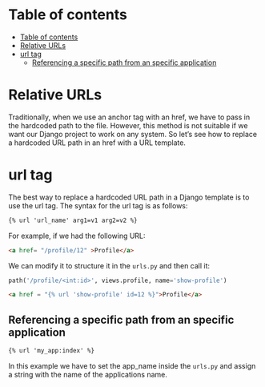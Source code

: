 # Table of contents
- [Table of contents](#table-of-contents)
- [Relative URLs](#relative-urls)
- [url tag](#url-tag)
  - [Referencing a specific path from an specific application](#referencing-a-specific-path-from-an-specific-application)

# Relative URLs 
Traditionally, when we use an anchor tag with an href, we have to pass in the hardcoded path to the file. However, this method is not suitable if we want our Django project to work on any system. So let’s see how to replace a hardcoded URL path in an href with a URL template.

# url tag 
The best way to replace a hardcoded URL path in a Django template is to use the url tag. The syntax for the url tag is as follows:

```html
{% url 'url_name' arg1=v1 arg2=v2 %}
```
For example, if we had the following URL:
```html
<a href= "/profile/12" >Profile</a>
```

We can modify it to structure it in the `urls.py` and then call it: 
```python
path('/profile/<int:id>', views.profile, name='show-profile')
```

```html
<a href = "{% url 'show-profile' id=12 %}">Profile</a>
```

## Referencing a specific path from an specific application
```html
{% url 'my_app:index' %}
```

In this example we have to set the app_name inside the `urls.py` and assign a string with the name of the applications name. 